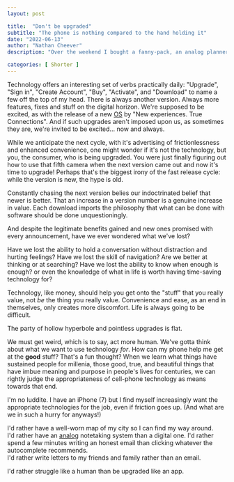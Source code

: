 ```yaml
---
layout: post

title:  "Don't be upgraded"
subtitle: "The phone is nothing compared to the hand holding it"
date: "2022-06-13"
author: "Nathan Cheever"
description: "Over the weekend I bought a fanny-pack, an analog planner, and a bunch of notecards. It felt weird, but refreshingly analog. That's how much of a degenerate I am."

categories: [ Shorter ]
---
```


Technology offers an interesting set of verbs practically daily: "Upgrade", "Sign in", "Create Account", "Buy", "Activate", and "Download" to name a few off the top of my head.
There is always another version. Always more features, fixes and stuff on the digital horizon.
We're supposed to be excited, as with the release of a new [OS](https://www.apple.com/macos/monterey/) by "New experiences. True Connections".
And if such upgrades aren't imposed upon us, as sometimes they are, we're invited to be excited... now and always.

While we anticipate the next cycle, with it's advertising of frictionlessness and enhanced convenience, one might wonder if it's not the technology, but you, the consumer, who is being upgraded.
 You were just finally figuring out how to use that fifth camera when the next version came out and now it's time to upgrade!
Perhaps that's the biggest irony of the fast release cycle: while the version is new, the hype is old.

Constantly chasing the next version belies our indoctrinated belief that newer is better. That an increase in a version number is a genuine increase in value. 
 Each download imports the philosophy that what can be done with software should be done unquestioningly. 

And despite the legitimate benefits gained and new ones promised with every announcement, have we ever wondered what we've lost?

Have we lost the ability to hold a conversation without distraction and hurting feelings?
 Have we lost the skill of navigation? 
Are we better at thinking or at searching?
Have we lost the ability to know when enough is enough? or even the knowledge of what in life is worth having time-saving technology for?

Technology, like money, should help you get onto the "stuff" that you really value, not _be_ the thing you really value. Convenience and ease, as an end in themselves, only creates more discomfort. Life is always going to be difficult.

The party of hollow hyperbole and pointless upgrades is flat.

We must get weird, which is to say, act more human. We've gotta think about what we want to use technology _for_. How can my phone help me get at the __good__ stuff? That's a fun thought? When we learn what things have sustained people for millenia, those good, true, and beautiful things that have imbue meaning and purpose in people's lives for centuries, we can rightly judge the appropriateness of cell-phone technology as means towards that end.

I'm no luddite. I have an iPhone (7) but I find myself increasingly want the appropriate technologies for the job, even if friction goes up. (And what are we in such a hurry for anyways!)

I'd rather have a well-worn map of my city so I can find my way around.  
I'd rather have an [analog](https://www.nathancheever.com/post/zettlekasten/) notetaking system than a digital one.
I'd rather spend a few minutes writing an honest email than clicking whatever the autocomplete recommends.  
I'd rather write letters to my friends and family rather than an email.

I'd rather struggle like a human than be upgraded like an app.

